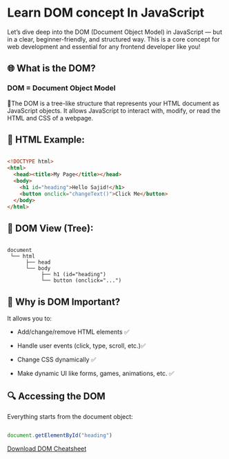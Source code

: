 # Learn DOM concept In JavaScript

Let’s dive deep into the DOM (Document Object Model) in JavaScript — but in a clear, beginner-friendly, and structured way. This is a core concept for web development and essential for any frontend developer like you!

## 🌐 What is the DOM?

### DOM = Document Object Model

🌟The DOM is a tree-like structure that represents your HTML document as JavaScript objects. It allows JavaScript to interact with, modify, or read the HTML and CSS of a webpage.

## 📜 HTML Example:

```html 

<!DOCTYPE html>
<html>
  <head><title>My Page</title></head>
  <body>
    <h1 id="heading">Hello Sajid!</h1>
    <button onclick="changeText()">Click Me</button>
  </body>
</html>

```

## 📌 DOM View (Tree):

```less 

document
 └── html
      ├── head
      └── body
           ├── h1 (id="heading")
           └── button (onclick="...")

```

## 🧠 Why is DOM Important?

It allows you to:

- Add/change/remove HTML elements ✅

- Handle user events (click, type, scroll, etc.)✅

- Change CSS dynamically ✅

- Make dynamic UI like forms, games, animations, etc. ✅


## 🔍 Accessing the DOM

Everything starts from the document object:

```javascript 

document.getElementById("heading")

```

[Download DOM Cheatsheet](asset/javascript_dom_cheatsheet.pdf)
